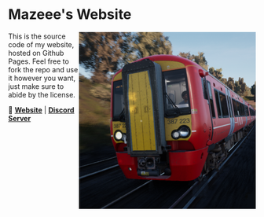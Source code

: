 # Mazeee's Website

<img src="https://github.com/Mazeee1/Mazeee-Website/blob/main/logo.png?raw=true" align="right"
     alt="Picture of a Gatwick Express train in Train Sim World 2. My profile picture." width="360" height="360">

This is the source code of my website, hosted on Github Pages. 
Feel free to fork the repo and use it however you want, just make sure to abide by the license.

🔗 [**Website**](https://mazeee.xyz/?utm_source=github&utm_medium=repo&utm_campaign=readme.md) | [**Discord Server**](https://mazer800.xyz/discord?utm_source=github&utm_medium=repo&utm_campaign=readme.md)

